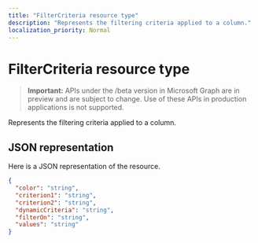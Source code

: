 ```yaml
---
title: "FilterCriteria resource type"
description: "Represents the filtering criteria applied to a column."
localization_priority: Normal
---
```


# FilterCriteria resource type

> **Important:** APIs under the /beta version in Microsoft Graph are in preview and are subject to change. Use of these APIs in production applications is not supported.

Represents the filtering criteria applied to a column.

## JSON representation

Here is a JSON representation of the resource.

<!-- {
  "blockType": "resource",
  "optionalProperties": [

  ],
  "@odata.type": "microsoft.graph.filterCriteria"
}-->

```json
{
  "color": "string",
  "criterion1": "string",
  "criterion2": "string",
  "dynamicCriteria": "string",
  "filterOn": "string",
  "values": "string"
}

```
